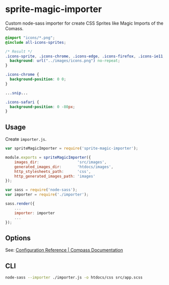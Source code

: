 # sprite-magic-importer
Custom node-sass importer for create CSS Sprites like Magic Imports of the Comass.

```scss
@import "icons/*.png";
@include all-icons-sprites;
```

```css
/* Result */
.icons-sprite, .icons-chrome, .icons-edge, .icons-firefox, .icons-ie11, .icons-ie9, .icons-opera, .icons-safari {
  background: url("../images/icons.png") no-repeat;
}

.icons-chrome {
  background-position: 0 0;
}

...snip...

.icons-safari {
  background-position: 0 -80px;
}
```

## Usage
Create `importer.js`.

```js
var spriteMagicImporter = require('sprite-magic-importer');

module.exports = spriteMagicImporter({
    images_dir:                 'src/images',
    generated_images_dir:       'htdocs/images',
    http_stylesheets_path:      'css',
    http_generated_images_path: 'images'
});
```

```js
var sass = require('node-sass');
var importer = require('./importer');

sass.render({
    ...
    importer: importer
    ...
});
```

## Options
See: [Configuration Reference | Compass Documentation](http://compass-style.org/help/documentation/configuration-reference/)

## CLI
```bash
node-sass --importer ./importer.js -o htdocs/css src/app.scss
```
